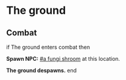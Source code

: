 # The ground


## Combat

if The ground enters combat  then


**Spawn NPC:**  [\#a fungi shroom](/npc/174117) at this location.


**The ground despawns.**
end